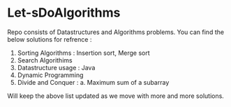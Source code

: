 # Let-sDoAlgorithms

Repo consists of Datastructures and Algorithms problems. You can find the below solutions for refrence :

1. Sorting Algorithms : Insertion sort, Merge sort
2. Search Algorithims
3. Datastructure usage : Java
4. Dynamic Programming 
5. Divide and Conquer : 
      a. Maximum sum of a subarray


Will keep the above list updated as we move with more and more solutions. 

